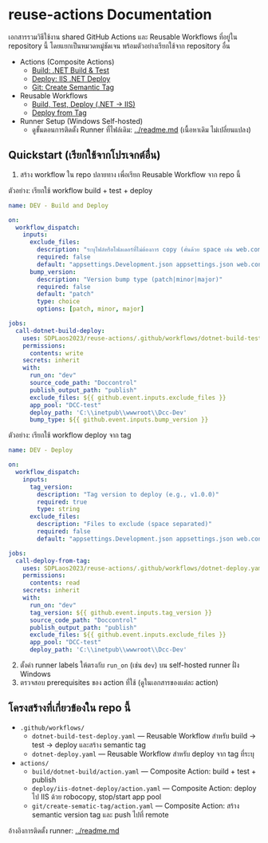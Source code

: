 # reuse-actions Documentation

เอกสารรวมวิธีใช้งาน shared GitHub Actions และ Reusable Workflows ที่อยู่ใน repository นี้ โดยแยกเป็นหมวดหมู่ชัดเจน พร้อมตัวอย่างเรียกใช้จาก repository อื่น

- Actions (Composite Actions)
  - [Build: .NET Build & Test](./actions/dotnet-build.md)
  - [Deploy: IIS .NET Deploy](./actions/iis-dotnet-deploy.md)
  - [Git: Create Semantic Tag](./actions/create-semantic-tag.md)
- Reusable Workflows
  - [Build, Test, Deploy (.NET → IIS)](./workflows/dotnet-build-test-deploy.md)
  - [Deploy from Tag](./workflows/dotnet-deploy.md)
- Runner Setup (Windows Self-hosted)
  - ดูขั้นตอนการติดตั้ง Runner ที่ไฟล์เดิม: [../readme.md](../readme.md) (เนื้อหาเดิม ไม่เปลี่ยนแปลง)

## Quickstart (เรียกใช้จากโปรเจกต์อื่น)

1. สร้าง workflow ใน repo ปลายทาง เพื่อเรียก Reusable Workflow จาก repo นี้

ตัวอย่าง: เรียกใช้ workflow build + test + deploy

```yaml
name: DEV - Build and Deploy

on:
  workflow_dispatch:
    inputs:
      exclude_files:
        description: "ระบุไฟล์หรือโฟลเดอร์ที่ไม่ต้องการ copy (คั่นด้วย space เช่น web.config appsettings.json)"
        required: false
        default: "appsettings.Development.json appsettings.json web.config"
      bump_version:
        description: "Version bump type (patch|minor|major)"
        required: false
        default: "patch"
        type: choice
        options: [patch, minor, major]

jobs:
  call-dotnet-build-deploy:
    uses: SDPLaos2023/reuse-actions/.github/workflows/dotnet-build-test-deploy.yaml@main
    permissions:
      contents: write
    secrets: inherit
    with:
      run_on: "dev"
      source_code_path: "Doccontrol"
      publish_output_path: "publish"
      exclude_files: ${{ github.event.inputs.exclude_files }}
      app_pool: "DCC-test"
      deploy_path: 'C:\\inetpub\\wwwroot\\Dcc-Dev'
      bump_type: ${{ github.event.inputs.bump_version }}
```

ตัวอย่าง: เรียกใช้ workflow deploy จาก tag

```yaml
name: DEV - Deploy

on:
  workflow_dispatch:
    inputs:
      tag_version:
        description: "Tag version to deploy (e.g., v1.0.0)"
        required: true
        type: string
      exclude_files:
        description: "Files to exclude (space separated)"
        required: false
        default: "appsettings.Development.json appsettings.json web.config"

jobs:
  call-deploy-from-tag:
    uses: SDPLaos2023/reuse-actions/.github/workflows/dotnet-deploy.yaml@main
    permissions:
      contents: read
    secrets: inherit
    with:
      run_on: "dev"
      tag_version: ${{ github.event.inputs.tag_version }}
      source_code_path: "Doccontrol"
      publish_output_path: "publish"
      exclude_files: ${{ github.event.inputs.exclude_files }}
      app_pool: "DCC-test"
      deploy_path: 'C:\\inetpub\\wwwroot\\Dcc-Dev'
```

2. ตั้งค่า runner labels ให้ตรงกับ `run_on` (เช่น `dev`) บน self-hosted runner ฝั่ง Windows
3. ตรวจสอบ prerequisites ของ action ที่ใช้ (ดูในเอกสารของแต่ละ action)

## โครงสร้างที่เกี่ยวข้องใน repo นี้

- `.github/workflows/`
  - `dotnet-build-test-deploy.yaml` — Reusable Workflow สำหรับ build → test → deploy และสร้าง semantic tag
  - `dotnet-deploy.yaml` — Reusable Workflow สำหรับ deploy จาก tag ที่ระบุ
- `actions/`
  - `build/dotnet-build/action.yaml` — Composite Action: build + test + publish
  - `deploy/iis-dotnet-deploy/action.yaml` — Composite Action: deploy ไป IIS ด้วย robocopy, stop/start app pool
  - `git/create-sematic-tag/action.yaml` — Composite Action: สร้าง semantic version tag และ push ไปที่ remote

อ้างอิงการติดตั้ง runner: [../readme.md](../readme.md)
